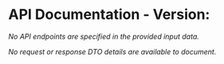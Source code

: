 # API Documentation - Version: 

_No API endpoints are specified in the provided input data._

_No request or response DTO details are available to document._